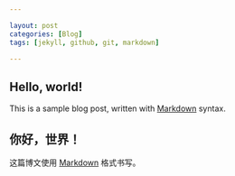 ```yaml
---

layout: post
categories: [Blog]
tags: [jekyll, github, git, markdown]

---
```


## Hello, world!

This is a sample blog post, written with [Markdown][markdown wiki en] syntax.

## 你好，世界！
这篇博文使用 [Markdown][markdown wiki zh] 格式书写。



[markdown wiki en]:http://en.wikipedia.org/wiki/Markdown
[markdown wiki zh]:http://zh.wikipedia.org/wiki/Markdown
